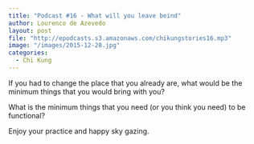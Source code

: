 ```yaml
---
title: "Podcast #16 - What will you leave beind"
author: Lourenco de Azevedo
layout: post
file: "http://epodcasts.s3.amazonaws.com/chikungstories16.mp3"
image: "/images/2015-12-28.jpg"
categories:
  - Chi Kung
---
```

If you had to change the place that you already are, what would be the minimum things that you would bring with you?

What is the minimum things that you need (or you think you need) to be functional?

Enjoy your practice and happy sky gazing.